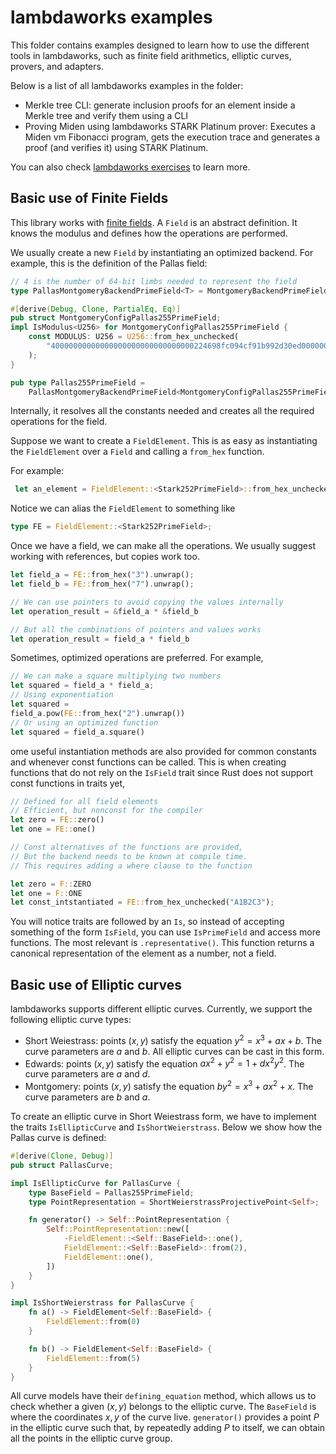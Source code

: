 # lambdaworks examples

This folder contains examples designed to learn how to use the different tools in lambdaworks, such as finite field arithmetics, elliptic curves, provers, and adapters.

Below is a list of all lambdaworks examples in the folder:
- Merkle tree CLI: generate inclusion proofs for an element inside a Merkle tree and verify them using a CLI
- Proving Miden using lambdaworks STARK Platinum prover: Executes a Miden vm Fibonacci program, gets the execution trace and generates a proof (and verifies it) using STARK Platinum.

You can also check [lambdaworks exercises](https://github.com/lambdaclass/lambdaworks/tree/main/exercises) to learn more.

## Basic use of Finite Fields

This library works with [finite fields](https://en.wikipedia.org/wiki/Finite_field). A `Field` is an abstract definition. It knows the modulus and defines how the operations are performed.

We usually create a new `Field` by instantiating an optimized backend. For example, this is the definition of the Pallas field:

```rust
// 4 is the number of 64-bit limbs needed to represent the field
type PallasMontgomeryBackendPrimeField<T> = MontgomeryBackendPrimeField<T, 4>;

#[derive(Debug, Clone, PartialEq, Eq)]
pub struct MontgomeryConfigPallas255PrimeField;
impl IsModulus<U256> for MontgomeryConfigPallas255PrimeField {
    const MODULUS: U256 = U256::from_hex_unchecked(
        "40000000000000000000000000000000224698fc094cf91b992d30ed00000001",
    );
}

pub type Pallas255PrimeField =
    PallasMontgomeryBackendPrimeField<MontgomeryConfigPallas255PrimeField>;
```

Internally, it resolves all the constants needed and creates all the required operations for the field.

Suppose we want to create a `FieldElement`. This is as easy as instantiating the `FieldElement` over a `Field` and calling a `from_hex` function.

For example:

```rust
 let an_element = FieldElement::<Stark252PrimeField>::from_hex_unchecked("030e480bed5fe53fa909cc0f8c4d99b8f9f2c016be4c41e13a4848797979c662")
```

Notice we can alias the `FieldElement` to something like

```rust
type FE = FieldElement::<Stark252PrimeField>;
```

Once we have a field, we can make all the operations. We usually suggest working with references, but copies work too.

```rust
let field_a = FE::from_hex("3").unwrap();
let field_b = FE::from_hex("7").unwrap();

// We can use pointers to avoid copying the values internally
let operation_result = &field_a * &field_b

// But all the combinations of pointers and values works
let operation_result = field_a * field_b
```

Sometimes, optimized operations are preferred. For example,

```rust
// We can make a square multiplying two numbers
let squared = field_a * field_a;
// Using exponentiation
let squared = 
field_a.pow(FE::from_hex("2").unwrap())
// Or using an optimized function
let squared = field_a.square()
```

ome useful instantiation methods are also provided for common constants and whenever const functions can be called. This is when creating functions that do not rely on the `IsField` trait since Rust does not support const functions in traits yet,

```rust
// Defined for all field elements
// Efficient, but nonconst for the compiler
let zero = FE::zero() 
let one = FE::one()

// Const alternatives of the functions are provided, 
// But the backend needs to be known at compile time. 
// This requires adding a where clause to the function

let zero = F::ZERO
let one = F::ONE
let const_intstantiated = FE::from_hex_unchecked("A1B2C3");
```

You will notice traits are followed by an `Is`, so instead of accepting something of the form `IsField`, you can use `IsPrimeField` and access more functions. The most relevant is `.representative()`. This function returns a canonical representation of the element as a number, not a field.

## Basic use of Elliptic curves

lambdaworks supports different elliptic curves. Currently, we support the following elliptic curve types:
- Short Weiestrass: points $(x, y)$ satisfy the equation $y^2 = x^3 + a x + b$. The curve parameters are $a$ and $b$. All elliptic curves can be cast in this form.
- Edwards: points $(x, y)$ satisfy the equation $a x^2 + y^2 = 1 + d x^2 y^2$. The curve parameters are $a$ and $d$.
- Montgomery: points $(x, y)$ satisfy the equation $b y^2 = x^3 + a x^2 + x$. The curve parameters are $b$ and $a$.

To create an elliptic curve in Short Weiestrass form, we have to implement the traits `IsEllipticCurve` and `IsShortWeierstrass`. Below we show how the Pallas curve is defined:
```rust
#[derive(Clone, Debug)]
pub struct PallasCurve;

impl IsEllipticCurve for PallasCurve {
    type BaseField = Pallas255PrimeField;
    type PointRepresentation = ShortWeierstrassProjectivePoint<Self>;

    fn generator() -> Self::PointRepresentation {
        Self::PointRepresentation::new([
            -FieldElement::<Self::BaseField>::one(),
            FieldElement::<Self::BaseField>::from(2),
            FieldElement::one(),
        ])
    }
}

impl IsShortWeierstrass for PallasCurve {
    fn a() -> FieldElement<Self::BaseField> {
        FieldElement::from(0)
    }

    fn b() -> FieldElement<Self::BaseField> {
        FieldElement::from(5)
    }
}
```

All curve models have their `defining_equation` method, which allows us to check whether a given $(x,y)$ belongs to the elliptic curve. The `BaseField` is where the coordinates $x,y$ of the curve live. `generator()` provides a point $P$ in the elliptic curve such that, by repeatedly adding $P$ to itself, we can obtain all the points in the elliptic curve group.
